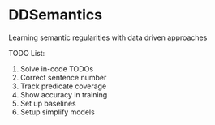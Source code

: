 # DDSemantics
Learning semantic regularities with data driven approaches

TODO List:
1. Solve in-code TODOs
1. Correct sentence number
1. Track predicate coverage
1. Show accuracy in training
1. Set up baselines
1. Setup simplify models
